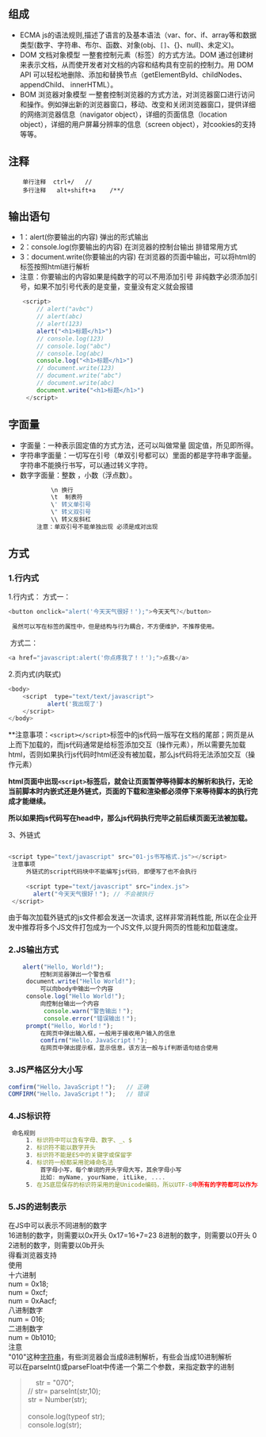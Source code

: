 ## 组成
- ECMA  js的语法规则,描述了语言的及基本语法（var、for、if、array等和数据类型(数字、字符串、布尔、函数、对象(obj、`[]`、{}、null)、未定义)。
- DOM   文档对象模型  一整套控制元素（标签）的方式方法。DOM 通过创建树来表示文档，从而使开发者对文档的内容和结构具有空前的控制力。用 DOM API 可以轻松地删除、添加和替换节点（getElementById、childNodes、appendChild、 innerHTML）。
- BOM   浏览器对象模型 一整套控制浏览器的方式方法，对浏览器窗口进行访问和操作。例如弹出新的浏览器窗口，移动、改变和关闭浏览器窗口，提供详细的网络浏览器信息（navigator object），详细的页面信息（location object），详细的用户屏幕分辨率的信息（screen object），对cookies的支持等等。

## 注释
```
	单行注释  ctrl+/   //
	多行注释   alt+shift+a    /**/
```

## 输出语句
- 1：alert(你要输出的内容)  弹出的形式输出
- 2：console.log(你要输出的内容) 在浏览器的控制台输出  排错常用方式
- 3：document.write(你要输出的内容)  在浏览器的页面中输出，可以将html的标签按照html进行解析
- 注意：你要输出的内容如果是纯数字的可以不用添加引号 非纯数字必须添加引号，如果不加引号代表的是变量，变量没有定义就会报错
```javascript
	<script>
        // alert("avbc")
        // alert(abc)
        // alert(123)
        alert("<h1>标题</h1>")
        // console.log(123)
        // console.log("abc")
        // console.log(abc)
        console.log("<h1>标题</h1>")
        // document.write(123)
        // document.write("abc")
        // document.write(abc)
        document.write("<h1>标题</h1>")
     </script>
```

## 字面量
- 字面量：一种表示固定值的方式方法，还可以叫做常量 固定值，所见即所得。
- 字符串字面量：一切写在引号（单双引号都可以）里面的都是字符串字面量。字符串不能换行书写，可以通过转义字符。
- 数字字面量：整数 ，小数（浮点数）。
```javascript
            \n 换行
            \t  制表符
            \' 转义单引号
            \" 转义双引号
            \\ 转义反斜杠
        注意：单双引号不能单独出现 必须是成对出现  
```

## 方式
### 1.行内式

1.行内式：
方式一：
```javascript
<button οnclick="alert('今天天气很好！');">今天天气?</button>
 
 虽然可以写在标签的属性中，但是结构与行为耦合，不方便维护，不推荐使用。
```
 方式二：
```javascript
<a href="javascript:alert('你点疼我了！！');">点我</a>
```

2.页内式(内联式)

```javascript
<body>   
	<script  type="text/text/javascript">  
           alert('我出现了')  
    </script>  
</body>
```

 **注意事项：`<script></script>`标签中的js代码一版写在文档的尾部；网页是从上而下加载的，而js代码通常是给标签添加交互（操作元素），所以需要先加载html，否则如果执行js代码时html还没有被加载，那么js代码将无法添加交互（操作元素）

**html页面中出现`<script>`标签后，就会让页面暂停等待脚本的解析和执行，无论当前脚本时内嵌式还是外链式，页面的下载和渲染都必须停下来等待脚本的执行完成才能继续。**

**所以如果把js代码写在head中，那么js代码执行完毕之前后续页面无法被加载。**

3、外链式
```javascript

<script type="text/javascript" src="01-js书写格式.js"></script>  
 注意事项  
     外链式的script代码块中不能编写js代码, 即便写了也不会执行  
     
     <script type="text/javascript" src="index.js">  
       alert("今天天气很好！"); // 不会被执行  
 </script>

```
由于每次加载外链式的js文件都会发送一次请求, 这样非常消耗性能, 所以在企业开发中推荐将多个JS文件打包成为一个JS文件,以提升网页的性能和加载速度。

### 2.JS输出方式

```javascript
	alert("Hello, World!");  
         控制浏览器弹出一个警告框  
     document.write("Hello World!");  
         可以向body中输出一个内容  
     console.log("Hello World!");  
         向控制台输出一个内容  
          console.warn("警告输出！");  
          console.error("错误输出！");  
     prompt("Hello, World！");  
         在网页中弹出输入框，一般用于接收用户输入的信息  
         comfirm("Hello，JavaScript！");  
         在网页中弹出提示框，显示信息，该方法一般与if判断语句结合使用
```

### 3.JS严格区分大小写

```javascript
comfirm("Hello，JavaScript！");   // 正确  
COMFIRM("Hello，JavaScript！");   // 错误
```

### 4.JS标识符

```javascript
 命名规则  
     1. 标识符中可以含有字母、数字、_、$  
     2. 标识符不能以数字开头  
     3. 标识符不能是ES中的关键字或保留字  
     4. 标识符一般都采用驼峰命名法  
         首字母小写，每个单词的开头字母大写，其余字母小写  
         比如: myName, yourName, itLike, ....  
     5. 在JS底层保存的标识符采用的是Unicode编码，所以UTF-8中所有的字符都可以作为标识符
```
### 5.JS的进制表示
在JS中可以表示不同进制的数字  
16进制的数字，则需要以0x开头  0x17=16+7=23
8进制的数字，则需要以0开头      0
2进制的数字，则需要以0b开头  
得看浏览器支持  
使用  
十六进制  
num = 0x18;  
num = 0xcf;  
num = 0xAacf;  
八进制数字  
num = 016;  
二进制数字  
num = 0b1010;  
注意  
"010"这种[字符串](https://so.csdn.net/so/search?q=%E5%AD%97%E7%AC%A6%E4%B8%B2&spm=1001.2101.3001.7020)，有些浏览器会当成8进制解析，有些会当成10进制解析  
可以在parseInt()或parseFloat中传递一个第二个参数，来指定数字的进制

>     str = "070";  
> // str= parseInt(str,10);  
> str = Number(str);  
>               
> console.log(typeof str);  
> console.log(str);